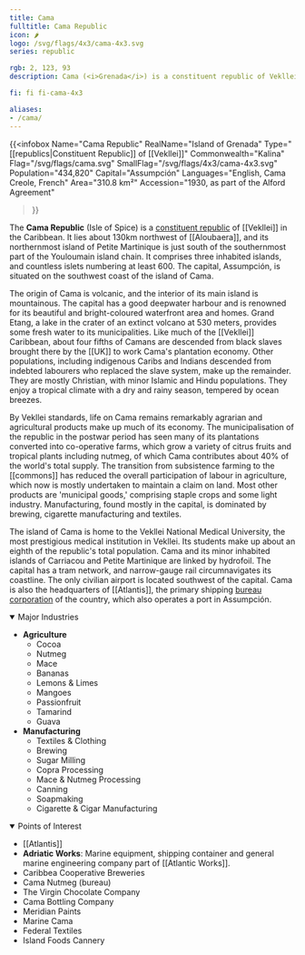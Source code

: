```yaml
---
title: Cama
fulltitle: Cama Republic
icon: 🌶️
logo: /svg/flags/4x3/cama-4x3.svg
series: republic

rgb: 2, 123, 93
description: Cama (<i>Grenada</i>) is a constituent republic of Vekllei located in the Lesser Antilles of the Caribbean Sea.

fi: fi fi-cama-4x3

aliases:
- /cama/
---
```

{{<infobox
	 Name="Cama Republic"
	 RealName="Island of Grenada"
	 Type="[[republics|Constituent Republic]] of [[Vekllei]]"
	 Commonwealth="Kalina"
	 Flag="/svg/flags/cama.svg"
	 SmallFlag="/svg/flags/4x3/cama-4x3.svg"
	 Population="434,820"
	 Capital="Assumpción"
	 Languages="English, Cama Creole, French"
	 Area="310.8 km²"
	 Accession="1930, as part of the Alford Agreement"
 >}}

The <span class="fi fi-cama-4x3"></span> **Cama Republic** (Isle of Spice) is a [constituent republic](/republics/) of [[Vekllei]] in the Caribbean. It lies about 130km northwest of [[Aloubaera]], and its northernmost island of Petite Martinique is just south of the southernmost part of the Youloumain island chain. It comprises three inhabited islands, and countless islets numbering at least 600. The capital, Assumpción, is situated on the southwest coast of the island of Cama.

The origin of Cama is volcanic, and the interior of its main island is mountainous. The capital has a good deepwater harbour and is renowned for its beautiful and bright-coloured waterfront area and homes. Grand Etang, a lake in the crater of an extinct volcano at 530 meters, provides some fresh water to its municipalities. Like much of the [[Vekllei]] Caribbean, about four fifths of Camans are descended from black slaves brought there by the [[UK]] to work Cama's plantation economy. Other populations, including indigenous Caribs and Indians descended from indebted labourers who replaced the slave system, make up the remainder. They are mostly Christian, with minor Islamic and Hindu populations. They enjoy a tropical climate with a dry and rainy season, tempered by ocean breezes.

By Vekllei standards, life on Cama remains remarkably agrarian and agricultural products make up much of its economy. The municipalisation of the republic in the postwar period has seen many of its plantations converted into co-operative farms, which grow a variety of citrus fruits and tropical plants including nutmeg, of which Cama contributes about 40% of the world's total supply. The transition from subsistence farming to the [[commons]] has reduced the overall participation of labour in agriculture, which now is mostly undertaken to maintain a claim on land. Most other products are 'municipal goods,' comprising staple crops and some light industry. Manufacturing, found mostly in the capital, is dominated by brewing, cigarette manufacturing and textiles.

The island of Cama is home to the Vekllei National Medical University, the most prestigious medical institution in Vekllei. Its students make up about an eighth of the republic's total population. Cama and its minor inhabited islands of Carriacou and Petite Martinique are linked by hydrofoil. The capital has a tram network, and narrow-gauge rail circumnavigates its coastline. The only civilian airport is located southwest of the capital. Cama is also the headquarters of [[Atlantis]], the primary shipping [bureau corporation](/bureaus/) of the country, which also operates a port in Assumpción.

<details open>
  <summary>Major Industries</summary>

* **Agriculture**
	* Cocoa
	* Nutmeg
	* Mace
	* Bananas
	* Lemons & Limes
	* Mangoes
	* Passionfruit
	* Tamarind
	* Guava
* **Manufacturing**
	* Textiles & Clothing
	* Brewing
	* Sugar Milling
	* Copra Processing
	* Mace & Nutmeg Processing
	* Canning
	* Soapmaking
	* Cigarette & Cigar Manufacturing
</details>

<details open>
  <summary>Points of Interest</summary>

* [[Atlantis]]
* **Adriatic Works**: Marine equipment, shipping container and general marine engineering company part of [[Atlantic Works]].
* Caribbea Cooperative Breweries
* Cama Nutmeg (bureau)
* The Virgin Chocolate Company
* Cama Bottling Company
* Meridian Paints
* Marine Cama
* Federal Textiles
* Island Foods Cannery
</details>

